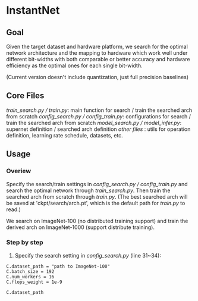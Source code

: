 # InstantNet
## Goal
Given the target dataset and hardware platform, we search for the optimal network architecture and the mapping to hardware which work well under different bit-widths with both comparable or better accuracy and hardware efficiency as the optimal ones for each single bit-width.

(Current version doesn't include quantization, just full precision baselines)

## Core Files
*train_search.py / train.py*: main function for search / train the searched arch from scratch
*config_search.py / config_train.py*: configurations for search / train the searched arch from scratch
*model_search.py / model_infer.py*: supernet definition / searched arch definition
*other files* : utils for operation definition, learning rate schedule, datasets, etc. 

## Usage
### Overiew
Specify the search/train settings in *config_search.py / config_train.py* and search the optimal network through *train_search.py*. Then train the searched arch from scratch through *train.py*. (The best searched arch will be saved at 'ckpt/search/arch.pt', which is the default path for *train.py* to read.)

We search on ImageNet-100 (no distributed training support) and train the derived arch on ImageNet-1000 (support distribute training).

### Step by step
1. Specify the search setting in *config_search.py* (line 31~34):
```
C.dataset_path = "path to ImageNet-100"
C.batch_size = 192
C.num_workers = 16
C.flops_weight = 1e-9
```
`C.dataset_path`
